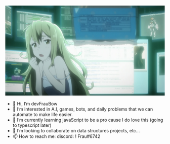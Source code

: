 ![alt text](https://github.com/devFrauBow/devFrau/blob/main/whynot-roboticsnotes-11-0562d866-mkv_snapshot_00-29_2012-12-21_04-59-41.jpg?raw=true)

- 👋 Hi, I’m devFrauBow
- 👀 I’m interested in A.I, games, bots, and daily problems that we can automate to make life easier.
- 🌱 I’m currently learning javaScript to be a pro cause I do love this (going to typescript later)
- 💞️ I’m looking to collaborate on data structures projects, etc...
- 📫 How to reach me: discord: ! Frau#6742



<!---
jaomisterio/jaomisterio is a ✨ special ✨ repository because its `README.md` (this file) appears on your GitHub profile.
You can click the Preview link to take a look at your changes.
--->
